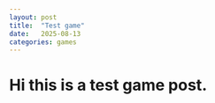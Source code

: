```yaml
---
layout: post
title:  "Test game"
date:   2025-08-13
categories: games
---
```


<h1> Hi this is a test game post.</h1>